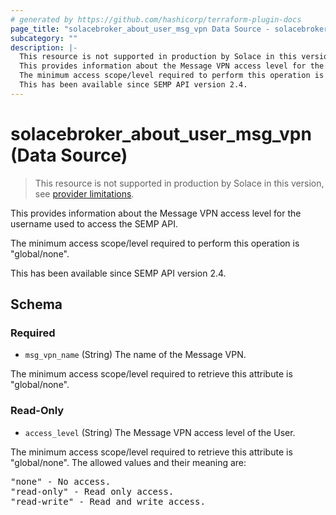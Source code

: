 ```yaml
---
# generated by https://github.com/hashicorp/terraform-plugin-docs
page_title: "solacebroker_about_user_msg_vpn Data Source - solacebroker"
subcategory: ""
description: |-
  This resource is not supported in production by Solace in this version, see provider limitations.
  This provides information about the Message VPN access level for the username used to access the SEMP API.
  The minimum access scope/level required to perform this operation is "global/none".
  This has been available since SEMP API version 2.4.
---
```


# solacebroker_about_user_msg_vpn (Data Source)

> This resource is not supported in production by Solace in this version, see [provider limitations](https://registry.terraform.io/providers/solaceproducts/solacebrokerappliance/latest/docs#limitations).

This provides information about the Message VPN access level for the username used to access the SEMP API.



The minimum access scope/level required to perform this operation is "global/none".

This has been available since SEMP API version 2.4.



<!-- schema generated by tfplugindocs -->
## Schema

### Required

- `msg_vpn_name` (String) The name of the Message VPN.

The minimum access scope/level required to retrieve this attribute is "global/none".

### Read-Only

- `access_level` (String) The Message VPN access level of the User.

The minimum access scope/level required to retrieve this attribute is "global/none". The allowed values and their meaning are:

<pre>
"none" - No access.
"read-only" - Read only access.
"read-write" - Read and write access.
</pre>
